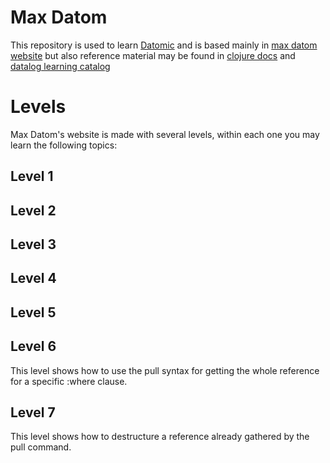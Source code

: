 # Max Datom

This repository is used to learn [Datomic](https://www.datomic.com/) and is based mainly
in [max datom website](https://max-datom.com/) but also reference material
may be found in [clojure docs](https://docs.datomic.com/cloud/)
and [datalog learning catalog](http://www.learndatalogtoday.org/)

# Levels

Max Datom's website is made with several levels, within each one you may learn the following topics:

## Level 1

## Level 2

## Level 3

## Level 4

## Level 5

## Level 6

This level shows how to use the pull syntax for getting the whole reference for a specific :where clause.

## Level 7

This level shows how to destructure a reference already gathered by the pull command.
